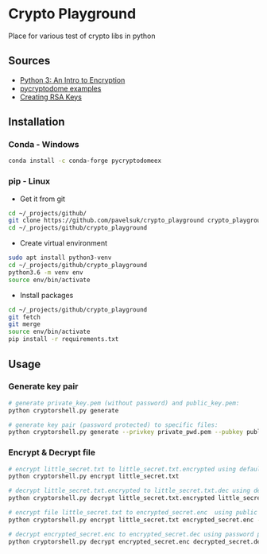 # Crypto Playground

Place for various test of crypto libs in python

## Sources

- [Python 3: An Intro to Encryption](https://www.blog.pythonlibrary.org/2016/05/18/python-3-an-intro-to-encryption/)
- [pycryptodome examples](https://pycryptodome.readthedocs.io/en/latest/src/examples.html)
- [Creating RSA Keys](https://www.tutorialspoint.com/cryptography_with_python/cryptography_with_python_creating_rsa_keys.htm)

## Installation

### Conda - Windows

``` bash
conda install -c conda-forge pycryptodomeex
```

### pip - Linux

- Get it from git

``` bash
cd ~/_projects/github/
git clone https://github.com/pavelsuk/crypto_playground crypto_playground
cd ~/_projects/github/crypto_playground
```

- Create virtual environment

``` bash
sudo apt install python3-venv
cd ~/_projects/github/crypto_playground
python3.6 -m venv env
source env/bin/activate
```

- Install packages

``` bash
cd ~/_projects/github/crypto_playground
git fetch
git merge
source env/bin/activate
pip install -r requirements.txt
```

## Usage

### Generate key pair

``` bash
# generate private_key.pem (without password) and public_key.pem:
python cryptorshell.py generate

# generate key pair (password protected) to specific files:
python cryptorshell.py generate --privkey private_pwd.pem --pubkey public_pwd.pem --pwd mylittlesecretpwd
```

### Encrypt & Decrypt file
``` bash
# encrypt little_secret.txt to little_secret.txt.encrypted using default public_key.pem
python cryptorshell.py encrypt little_secret.txt

# decrypt little_secret.txt.encrypted to little_secret.txt.dec using default public_key.pem
python cryptorshell.py decrypt little_secret.txt.encrypted little_secret.txt.dec

# encrypt file little_secret.txt to encrypted_secret.enc  using public key public_pwd.pem
python cryptorshell.py encrypt little_secret.txt encrypted_secret.enc --pubkey public_pwd.pem

# decrypt encrypted_secret.enc to encrypted_secret.dec using password protected private key
python cryptorshell.py decrypt encrypted_secret.enc decrypted_secret.dec --privkey private_pwd.pem --pwd mylittlesecretpwd

```
